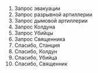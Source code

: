 1. Запрос эвакуации
2. Запрос разрывной артиллерии
3. Запрос дымовой артиллерии
4. Запрос Колдуна
5. Запрос Убийцы
6. Запрос Священника
7. Спасибо, Станция
8. Спасибо, Колдун
9. Спасибо, Убийца
10. Спасибо, Священник